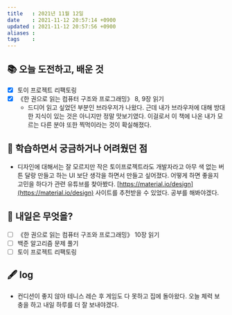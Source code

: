 ```yaml
---
title   : 2021년 11월 12일 
date    : 2021-11-12 20:57:14 +0900
updated : 2021-11-12 20:57:56 +0900
aliases : 
tags    : 
---
```

## 📚 오늘 도전하고, 배운 것
- [x] 토이 프로젝트 리팩토링 
- [x] 《한 권으로 읽는 컴퓨터 구조와 프로그래밍》 8, 9장 읽기
	- 드디어 읽고 싶었던 부분인 브라우저가 나왔다. 근데 내가 브라우저에 대해 방대한 지식이 있는 것은 아니지만 정말 맛보기였다. 이걸로서 이 책에 나온 내가 모르는 다른 분야 또한 찍먹이라는 것이 확실해졌다.

## 🤔 학습하면서 궁금하거나 어려웠던 점 
- 디자인에 대해서는 잘 모르지만 작은 토이프로젝트라도 개발자라고 아무 색 없는 버튼 달랑 만들고 하는 UI 보단 생각을 하면서 만들고 싶어졌다. 어떻게 하면 좋을지 고민을 하다가 관련 유튜브를 찾아봤다. [https://material.io/design](https://material.io/design) 사이트를 추천받을 수 있었다. 공부를 해봐야겠다. 

## 🌅 내일은 무엇을?
- [ ] 《한 권으로 읽는 컴퓨터 구조와 프로그래밍》 10장 읽기
- [ ] 백준 알고리즘 문제 풀기
- [ ] 토이 프로젝트 리팩토링

## 🖋 log
- 컨디션이 좋지 않아 테니스 레슨 후 게임도 다 못하고 집에 돌아왔다. 오늘 체력 보충을 하고 내일 하루를 더 잘 보내야겠다.
